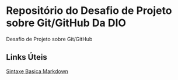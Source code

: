 # Repositório do Desafio de Projeto sobre Git/GitHub Da DIO
Desafio de Projeto sobre Git/GitHub

## Links Úteis
[Sintaxe Basica Markdown](https://www.markdownguide.org/basic-syntax/)
